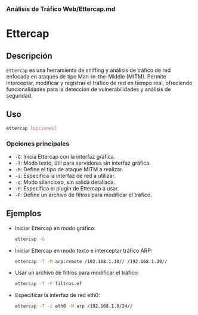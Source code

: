 ### **Análisis de Tráfico Web/Ettercap.md**

# Ettercap

## Descripción

`Ettercap` es una herramienta de sniffing y análisis de tráfico de red enfocada en ataques de tipo Man-in-the-Middle (MITM). Permite interceptar, modificar y registrar el tráfico de red en tiempo real, ofreciendo funcionalidades para la detección de vulnerabilidades y análisis de seguridad.

## Uso

```bash
ettercap [opciones]
```

### Opciones principales

- `-G`: Inicia Ettercap con la interfaz gráfica.
- `-T`: Modo texto, útil para servidores sin interfaz gráfica.
- `-M`: Define el tipo de ataque MITM a realizar.
- `-i`: Especifica la interfaz de red a utilizar.
- `-q`: Modo silencioso, sin salida detallada.
- `-P`: Especifica el plugin de Ettercap a usar.
- `-F`: Define un archivo de filtros para modificar el tráfico.

## Ejemplos

- Iniciar Ettercap en modo gráfico:

  ```bash
  ettercap -G
  ```

- Iniciar Ettercap en modo texto e interceptar tráfico ARP:

  ```bash
  ettercap -T -M arp:remote /192.168.1.10// /192.168.1.20//
  ```

- Usar un archivo de filtros para modificar el tráfico:

  ```bash
  ettercap -T -F filtros.ef
  ```

- Especificar la interfaz de red eth0:

  ```bash
  ettercap -T -i eth0 -M arp /192.168.1.0/24//
  ```

